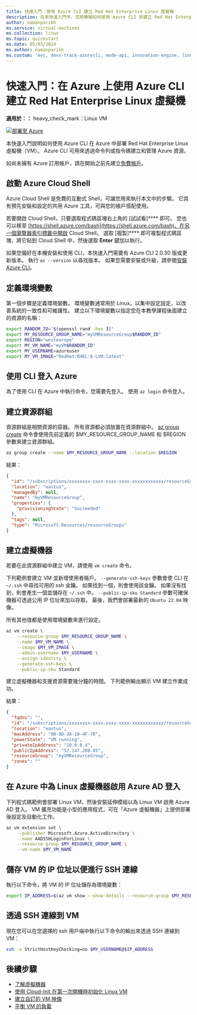 ```yaml
---
title: 快速入門：使用 Azure CLI 建立 Red Hat Enterprise Linux 虛擬機
description: 在本快速入門中，您將瞭解如何使用 Azure CLI 來建立 Red Hat Enterprise Linux 虛擬機
author: namanparikh
ms.service: virtual-machines
ms.collection: linux
ms.topic: quickstart
ms.date: 05/03/2024
ms.author: namanparikh
ms.custom: 'mvc, devx-track-azurecli, mode-api, innovation-engine, linux-related-content'
---
```


# 快速入門：在 Azure 上使用 Azure CLI 建立 Red Hat Enterprise Linux 虛擬機

**適用於：：** heavy_check_mark：Linux VM

[![部署至 Azure](https://aka.ms/deploytoazurebutton)](https://go.microsoft.com/fwlink/?linkid=2262692)

本快速入門說明如何使用 Azure CLI 在 Azure 中部署 Red Hat Enterprise Linux 虛擬機（VM）。 Azure CLI 可用來透過命令列或指令碼建立和管理 Azure 資源。

如尚未擁有 Azure 訂用帳戶，請在開始之前先建立[免費帳戶](https://azure.microsoft.com/free/?WT.mc_id=A261C142F)。

## 啟動 Azure Cloud Shell

Azure Cloud Shell 是免費的互動式 Shell，可讓您用來執行本文中的步驟。 它具有預先安裝和設定的共用 Azure 工具，可與您的帳戶搭配使用。 

若要開啟 Cloud Shell，只要選取程式碼區塊右上角的 [試試看]**** 即可。 您也可以移至 [https://shell.azure.com/bash](https://shell.azure.com/bash)，在另一個瀏覽器索引標籤中開啟 Cloud Shell。 選取 [複製]**** 即可複製程式碼區塊，將它貼到 Cloud Shell 中，然後選取 **Enter** 鍵加以執行。

如果您偏好在本機安裝和使用 CLI，本快速入門需要有 Azure CLI 2.0.30 版或更新版本。 執行 `az --version` 以尋找版本。 如果您需要安裝或升級，請參閱[安裝 Azure CLI]( /cli/azure/install-azure-cli)。

## 定義環境變數

第一個步驟是定義環境變數。 環境變數通常用於 Linux，以集中設定設定，以改善系統的一致性和可維護性。 建立以下環境變數以指定您在本教學課程後面建立的資源的名稱：

```bash
export RANDOM_ID="$(openssl rand -hex 3)"
export MY_RESOURCE_GROUP_NAME="myVMResourceGroup$RANDOM_ID"
export REGION="westeurope"
export MY_VM_NAME="myVM$RANDOM_ID"
export MY_USERNAME=azureuser
export MY_VM_IMAGE="RedHat:RHEL:8-LVM:latest"
```

## 使用 CLI 登入 Azure

為了使用 CLI 在 Azure 中執行命令，您需要先登入。 使用 `az login` 命令登入。

## 建立資源群組

資源群組是相關資源的容器。 所有資源都必須放置在資源群組中。 [az group create](/cli/azure/group) 命令會使用先前定義的 $MY_RESOURCE_GROUP_NAME 和 $REGION 參數來建立資源群組。

```bash
az group create --name $MY_RESOURCE_GROUP_NAME --location $REGION
```

結果：

<!-- expected_similarity=0.3 -->
```json
{
  "id": "/subscriptions/xxxxxxxx-xxxx-xxxx-xxxx-xxxxxxxxxxxx/resourceGroups/myVMResourceGroup",
  "location": "eastus",
  "managedBy": null,
  "name": "myVMResourceGroup",
  "properties": {
    "provisioningState": "Succeeded"
  },
  "tags": null,
  "type": "Microsoft.Resources/resourceGroups"
}
```

## 建立虛擬機器

若要在此資源群組中建立 VM，請使用 `vm create` 命令。 

下列範例會建立 VM 並新增使用者帳戶。 `--generate-ssh-keys` 參數會使 CLI 在 `~/.ssh` 中尋找可用的 ssh 金鑰。 如果找到一個，則會使用該金鑰。 如果沒有找到，則會產生一個並儲存在 `~/.ssh` 中。 `--public-ip-sku Standard` 參數可確保機器可透過公用 IP 位址來加以存取。 最後，我們會部署最新的 `Ubuntu 22.04` 映像。

所有其他值都是使用環境變數來進行設定。

```bash
az vm create \
    --resource-group $MY_RESOURCE_GROUP_NAME \
    --name $MY_VM_NAME \
    --image $MY_VM_IMAGE \
    --admin-username $MY_USERNAME \
    --assign-identity \
    --generate-ssh-keys \
    --public-ip-sku Standard
```

建立虛擬機器和支援資源需要幾分鐘的時間。 下列範例輸出顯示 VM 建立作業成功。

結果：
<!-- expected_similarity=0.3 -->
```json
{
  "fqdns": "",
  "id": "/subscriptions/xxxxxxxx-xxxx-xxxx-xxxx-xxxxxxxxxxxx/resourceGroups/myVMResourceGroup/providers/Microsoft.Compute/virtualMachines/myVM",
  "location": "eastus",
  "macAddress": "00-0D-3A-10-4F-70",
  "powerState": "VM running",
  "privateIpAddress": "10.0.0.4",
  "publicIpAddress": "52.147.208.85",
  "resourceGroup": "myVMResourceGroup",
  "zones": ""
}
```

## 在 Azure 中為 Linux 虛擬機器啟用 Azure AD 登入

下列程式碼範例會部署 Linux VM，然後安裝延伸模組以為 Linux VM 啟用 Azure AD 登入。 VM 擴充功能是小型的應用程式，可在「Azure 虛擬機器」上提供部署後設定及自動化工作。

```bash
az vm extension set \
    --publisher Microsoft.Azure.ActiveDirectory \
    --name AADSSHLoginForLinux \
    --resource-group $MY_RESOURCE_GROUP_NAME \
    --vm-name $MY_VM_NAME
```

## 儲存 VM 的 IP 位址以便進行 SSH 連線

執行以下命令，將 VM 的 IP 位址儲存為環境變數：

```bash
export IP_ADDRESS=$(az vm show --show-details --resource-group $MY_RESOURCE_GROUP_NAME --name $MY_VM_NAME --query publicIps --output tsv)
```

## 透過 SSH 連線到 VM

<!--## Export the SSH configuration for use with SSH clients that support OpenSSH & SSH into the VM.
Log in to Azure Linux VMs with Azure AD supports exporting the OpenSSH certificate and configuration. That means you can use any SSH clients that support OpenSSH-based certificates to sign in through Azure AD. The following example exports the configuration for all IP addresses assigned to the VM:-->

<!--
```bash
yes | az ssh config --file ~/.ssh/config --name $MY_VM_NAME --resource-group $MY_RESOURCE_GROUP_NAME
```
-->

現在您可以在您選擇的 ssh 用戶端中執行以下命令的輸出來透過 SSH 連線到 VM：

```bash
ssh -o StrictHostKeyChecking=no $MY_USERNAME@$IP_ADDRESS
```

## 後續步驟

* [了解虛擬機器](../index.yml)
* [使用 Cloud-Init 在第一次開機時初始化 Linux VM](tutorial-automate-vm-deployment.md)
* [建立自訂的 VM 映像](tutorial-custom-images.md)
* [平衡 VM 的負載](../../load-balancer/quickstart-load-balancer-standard-public-cli.md)

